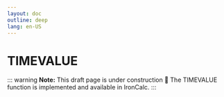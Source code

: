 ```yaml
---
layout: doc
outline: deep
lang: en-US
---
```


# TIMEVALUE

::: warning
**Note:** This draft page is under construction 🚧
The TIMEVALUE function is implemented and available in IronCalc.
:::
